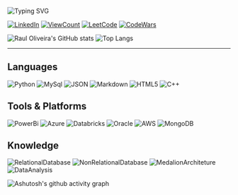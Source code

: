 ![Typing SVG](https://readme-typing-svg.herokuapp.com/?color=008f11&size=40center=true&vCenter=true&width=1000&lines=Hi,+helloworld.exe;Runing+.+.+.+;:%29)

[![LinkedIn](https://img.shields.io/badge/LinkedIn-0077B5?style=for-the-badge&logo=linkedin&logoColor=white)](https://www.linkedin.com/in/dev-raul-oliveira?lipi=urn%3Ali%3Apage%3Ad_flagship3_profile_view_base_contact_details%3BtFqbzy%2BUSI2ffkNrrOsRTA%3D%3D)
[![ViewCount](https://komarev.com/ghpvc/?username=DevRaulOliveira&style=for-the-badge)](https://github.com/DevRaulOliveira/)
[![LeetCode](https://img.shields.io/badge/-LeetCode-FFA116?style=for-the-badge&logo=LeetCode&logoColor=black)](https://leetcode.com/u/DevRaulOliveira/)
[![CodeWars](https://img.shields.io/badge/Codewars-B1361E.svg?style=for-the-badge&logo=Codewars&logoColor=white)](https://www.codewars.com/users/DevRaulOliveira)

![Raul Oliveira's GitHub stats](https://github-readme-stats.vercel.app/api?username=DevRaulOliveira&show_icons=true&title_color=008f11&text_color=000000&icon_color=008f11&border_color=008f11&bg_color=36454F&hide_border=false&cache_seconds=21600&radius=10)
![Top Langs](https://github-readme-stats.vercel.app/api/top-langs/?username=DevRaulOliveira&size_weight=2.2&count_weight=2.2)

---
## Languages
![Python](https://img.shields.io/badge/PYTHON-T?style=for-the-badge&logo=python&logoColor=%2314354C&logoSize=auto&labelColor=%23CECECE&color=%2314354C)
![MySql](https://img.shields.io/badge/MYSQL-T?style=for-the-badge&logo=Mysql&logoColor=%234682B4&logoSize=auto&labelColor=%23CECECE&color=%234682B4)
![JSON](https://img.shields.io/badge/JSON-red?style=for-the-badge&logo=Json&logoColor=%23B162C7&logoSize=auto&labelColor=%23CECECE&color=%23B162C7)
![Markdown](https://img.shields.io/badge/Markdown-000?style=for-the-badge&logo=markdown)
![HTML5](https://img.shields.io/badge/HTML-text?style=for-the-badge&logo=html5&logoColor=%23F06529&logoSize=auto&labelColor=%23CECECE&color=%23F06529)
![C++](https://img.shields.io/badge/C%2B%2B-text?style=for-the-badge&logo=C%2B%2B&logoColor=%2300599C&logoSize=auto&labelColor=%23CECECE&color=%2300599C)

## Tools & Platforms
![PowerBi](https://img.shields.io/badge/Power%20BI-F2C811.svg?style=for-the-badge&logo=Power-BI&logoColor=black)
![Azure](https://img.shields.io/badge/Azure-blue.svg?style=for-the-badge&logo=Azure&blue&logoColor=gray)
![Databricks](https://img.shields.io/badge/Databricks-text?style=for-the-badge&logo=Databricks&logoColor=%23FF3621&logoSize=auto&labelColor=%23CECECE&color=%23FF3621)
![Oracle](https://img.shields.io/badge/ORACLE-text?style=for-the-badge&logo=OracleDatabase&logoColor=%23CECECE&logoSize=auto&labelColor=%23CECECE&color=%23C91111)
![AWS](https://img.shields.io/badge/AWS-yellow.svg?style=for-the-badge&logo=AWS&logoColor=white)
![MongoDB](https://img.shields.io/badge/MongoDB-text?style=for-the-badge&logo=MongoDB&logoColor=%234db33d&logoSize=auto&labelColor=%23CECECE&color=%234db33d)

## Knowledge
![RelationalDatabase](https://img.shields.io/badge/Relational_Database-text?style=for-the-badge&logo=tool&logoColor=%23D20103&logoSize=auto&labelColor=%23CECECE&color=%23D20103)
![NonRelationalDatabase](https://img.shields.io/badge/Non_Relational_Database-text?style=for-the-badge&logo=NoSQL&logoColor=%237DDA58&logoSize=auto&labelColor=%23CECECE&color=%237DDA58)
![MedalionArchiteture](https://img.shields.io/badge/Medallion_Architecture-text?style=for-the-badge&logo=NoSQL&logoColor=%23F7C202&logoSize=auto&labelColor=%23CECECE&color=%23F7C202)
![DataAnalysis](https://img.shields.io/badge/Data_Analysis-text?style=for-the-badge&logoSize=auto&color=%23C91111)

![Ashutosh's github activity graph](https://github-readme-activity-graph.vercel.app/graph?username=DevRaulOliveira&bg_color=36454f&color=000000&title_color=008f11&line=ffffff&point=008f11&area_color=00ff41&area=true&custom_title=Raul+activity...&radius=10&hide_border=true&border_color=008f11&grid_color=000000)
